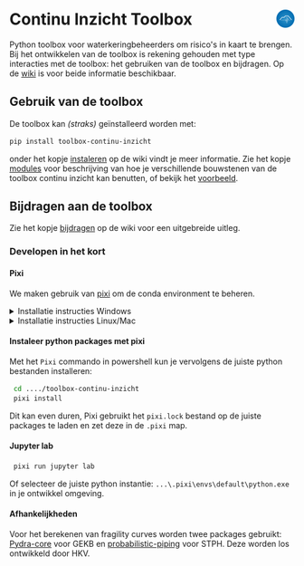 # Continu Inzicht Toolbox <img align="right" src="/docs/assets/logo.png" height="32" alt='logo'></img>

Python toolbox voor waterkeringbeheerders om risico's in kaart te brengen. Bij het ontwikkelen van de toolbox is rekening gehouden met type interacties met de toolbox: het gebruiken van de toolbox en bijdragen. Op de [wiki](https://continu-inzicht.github.io/toolbox-continu-inzicht/) is voor beide informatie beschikbaar.

## Gebruik van de toolbox

De toolbox kan _(straks)_ geïnstalleerd worden met:

```bash
pip install toolbox-continu-inzicht
```

onder het kopje [instaleren](https://continu-inzicht.github.io/toolbox-continu-inzicht/install.html) op de wiki vindt je meer informatie.
Zie het kopje [modules](https://continu-inzicht.github.io/toolbox-continu-inzicht/modules.html) voor beschrijving van hoe je verschillende bouwstenen van de toolbox continu inzicht kan benutten, of bekijk het [voorbeeld](https://continu-inzicht.github.io/toolbox-continu-inzicht/examples/notebooks/proof_of_concept.html).

## Bijdragen aan de toolbox

Zie het kopje [bijdragen](https://continu-inzicht.github.io/toolbox-continu-inzicht/contributing.html) op de wiki voor een uitgebreide uitleg.

### Developen in het kort

#### Pixi

We maken gebruik van [pixi](https://pixi.sh/latest/) om de conda environment te beheren.

<details>
    <summary>Installatie instructies Windows</summary>

```powershell
iwr -useb https://pixi.sh/install.ps1 | iex
```

</details>

<details>
    <summary>Installatie instructies Linux/Mac</summary>

```bash
curl -fsSL https://pixi.sh/install.sh | bash
```

</details>

#### Instaleer python packages met pixi

Met het `Pixi` commando in powershell kun je vervolgens de juiste python bestanden installeren:

```bash
 cd ..../toolbox-continu-inzicht
 pixi install
```

Dit kan even duren, Pixi gebruikt het `pixi.lock` bestand op de juiste packages te laden en zet deze in de `.pixi` map.

#### Jupyter lab

```bash
 pixi run jupyter lab
```

Of selecteer de juiste python instantie: `...\.pixi\envs\default\python.exe` in je ontwikkel omgeving.

#### Afhankelijkheden

Voor het berekenen van fragility curves worden twee packages gebruikt: [Pydra-core](https://github.com/HKV-products-services/pydra_core) voor GEKB en [probabilistic-piping](https://github.com/HKV-products-services/probabilistic_piping) voor STPH. Deze worden los ontwikkeld door HKV.
